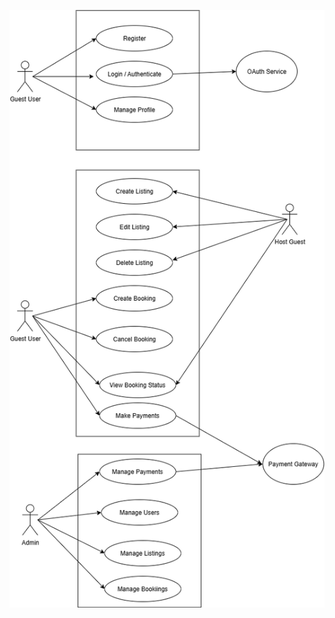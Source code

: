 ![image alto](https://github.com/Fmukanda/alx-airbnb-project-documentation/blob/758577e6921f6fa3ef027410ea1f109909ab3dda/Users%20Diagram.drawio.png)

